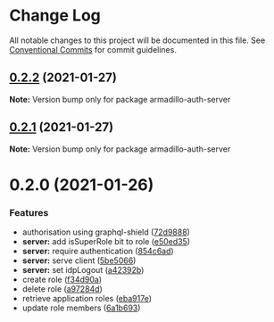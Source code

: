 # Change Log

All notable changes to this project will be documented in this file.
See [Conventional Commits](https://conventionalcommits.org) for commit guidelines.

## [0.2.2](https://github.com/molgenis/molgenis-js-armadillo/compare/armadillo-auth-server@0.2.1...armadillo-auth-server@0.2.2) (2021-01-27)

**Note:** Version bump only for package armadillo-auth-server





## [0.2.1](https://github.com/molgenis/molgenis-js-armadillo/compare/armadillo-auth-server@0.2.0...armadillo-auth-server@0.2.1) (2021-01-27)

**Note:** Version bump only for package armadillo-auth-server





# 0.2.0 (2021-01-26)


### Features

* authorisation using graphql-shield ([72d9888](https://github.com/molgenis/molgenis-js-armadillo/commit/72d98889dbd5732687d54bd858eb12be5385f596))
* **server:** add isSuperRole bit to role ([e50ed35](https://github.com/molgenis/molgenis-js-armadillo/commit/e50ed35827f1db7e101a30e93e0799cead6a921f))
* **server:** require authentication ([854c6ad](https://github.com/molgenis/molgenis-js-armadillo/commit/854c6ad36276fb8c38080578472f4fd94f97d05c))
* **server:** serve client ([5be5066](https://github.com/molgenis/molgenis-js-armadillo/commit/5be50669d181c4ea0429580c33ad054471ab4ea5))
* **server:** set idpLogout ([a42392b](https://github.com/molgenis/molgenis-js-armadillo/commit/a42392bbf92b02f8a02f871b254b2c362ca62d75))
* create role ([f34d90a](https://github.com/molgenis/molgenis-js-armadillo/commit/f34d90a014f3ffe00e151eceef9c7373c62ec9c7))
* delete role ([a97284d](https://github.com/molgenis/molgenis-js-armadillo/commit/a97284dc069658583a51271a74720e523f0b6100))
* retrieve application roles ([eba917e](https://github.com/molgenis/molgenis-js-armadillo/commit/eba917ea99135de32b147328079d4e322b71320c))
* update role members ([6a1b693](https://github.com/molgenis/molgenis-js-armadillo/commit/6a1b6937bd539c4d4f472ba1f84b00aef66c19ba))
